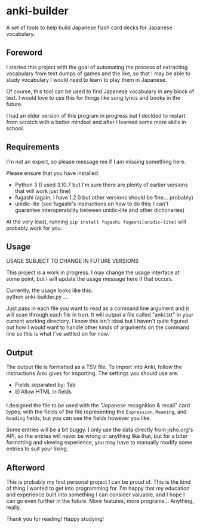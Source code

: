 # anki-builder
A set of tools to help build Japanese flash card decks for Japanese vocabulary.

## Foreword

I started this project with the goal of automating the process of extracting vocabulary from text dumps of games and the like, so that I may be able to study vocabulary I would need to learn to play them in Japanese.

 Of course, this tool can be used to find Japanese vocabulary in any block of text. I would love to use this for things like song lyrics and books in the future.

 I had an older version of this program in progress but I decided to restart from scratch with a better mindset and after I learned some more skills in school.

## Requirements

I'm not an expert, so please message me if I am missing something here.

Please ensure that you have installed:
- Python 3 (I used 3.10.7 but I'm sure there are plenty of earlier versions that will work just fine)
- fugashi (again, I have 1.2.0 but other versions should be fine... probably)
- unidic-lite (see fugashi's instructions on how to do this; I can't guarantee interoperability between unidic-lite and other dictionaries)

At the very least, running `pip install fugashi fugashi[unidic-lite]` will probably work for you.

## Usage

USAGE SUBJECT TO CHANGE IN FUTURE VERSIONS

This project is a work in progress. I may change the usage interface at some point, but I will update the usage message here if that occurs.

Currently, the usage looks like this:  
    python anki-builder.py <file> ...

Just pass in each file you want to read as a command line argument and it will scan through each file in turn. It will output a file called "anki.txt" in your current working directory. I know this isn't ideal but I haven't quite figured out how I would want to handle other kinds of arguments on the command line so this is what I've settled on for now.

## Output

The output file is formatted as a TSV file. To import into Anki, follow the instructions Anki gives for importing. The settings you should use are:  
- Fields separated by: Tab
- ☑️ Allow HTML in fields

I designed the file to be used with the "Japanese recognition & recall" card types, with the fields of the file representing the `Expression`, `Meaning`, and `Reading` fields, but you can use the fields however you like.

Some entries will be a bit buggy. I only use the data directly from jisho.org's API, so the entries will never be wrong or anything like that, but for a btter formatting and viewing experience, you may have to manually modify some entries to suit your liking.

## Afterword

This is probably my first personal project I can be proud of. This is the kind of thing I wanted to get into programming for. I'm happy that my education and experience built into something I can consider valuable, and I hope I can go even further in the future. More features, more programs... Anything, really.

Thank you for reading! Happy studying!